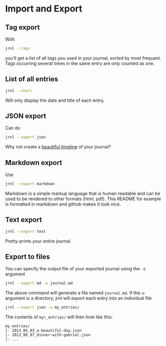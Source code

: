 # Import and Export

## Tag export

With

``` sh
jrnl --tags
```

you'll get a list of all tags you used in your journal, sorted by most
frequent. Tags occurring several times in the same entry are only
counted as one.

## List of all entries

``` sh
jrnl --short
```

Will only display the date and title of each entry.

## JSON export

Can do

``` sh
jrnl --export json
```

Why not create a [beautiful timeline](http://timeline.knightlab.com/) of
your journal?

## Markdown export

Use

``` sh
jrnl --export markdown
```

Markdown is a simple markup language that is human readable and can be
used to be rendered to other formats (html, pdf). This README for
example is formatted in markdown and github makes it look nice.

## Text export

``` sh
jrnl --export text
```

Pretty-prints your entire journal.

## Export to files

You can specify the output file of your exported journal using the
`-o` argument

``` sh
jrnl --export md -o journal.md
```

The above command will generate a file named `journal.md`. If the`-o` argument is a directory, jrnl will export each entry into an individual file

``` sh
jrnl --export json -o my_entries/
```

The contents of `my\_entries/` will then look like this:

``` output
my_entries/
|- 2013_06_03_a-beautiful-day.json
|- 2013_06_07_dinner-with-gabriel.json
|- ...
```
